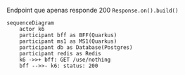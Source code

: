 Endpoint que apenas responde 200 `Response.on().build()`

```mermaid
sequenceDiagram
    actor k6
    participant bff as BFF(Quarkus)
    participant ms1 as MS1(Quarkus)
    participant db as Database(Postgres)
    participant redis as Redis
    k6 ->>+ bff: GET /use/nothing
    bff -->>- k6: status: 200
```
